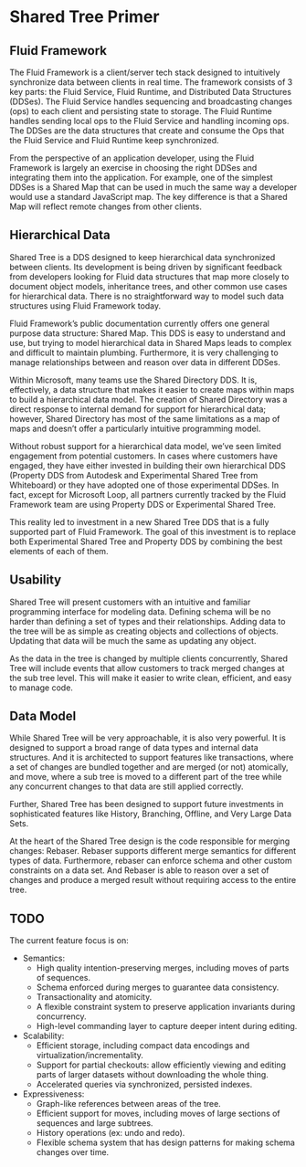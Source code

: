 # Shared Tree Primer

## Fluid Framework

The Fluid Framework is a client/server tech stack designed to intuitively synchronize data between clients in real time.
The framework consists of 3 key parts: the Fluid Service, Fluid Runtime, and Distributed Data Structures (DDSes).
The Fluid Service handles sequencing and broadcasting changes (ops) to each client and persisting state to storage.
The Fluid Runtime handles sending local ops to the Fluid Service and handling incoming ops.
The DDSes are the data structures that create and consume the Ops that the Fluid Service and Fluid Runtime keep synchronized.

From the perspective of an application developer, using the Fluid Framework is largely an exercise in choosing the right DDSes and integrating them into the application.
For example, one of the simplest DDSes is a Shared Map that can be used in much the same way a developer would use a standard JavaScript map.
The key difference is that a Shared Map will reflect remote changes from other clients.

## Hierarchical Data

Shared Tree is a DDS designed to keep hierarchical data synchronized between clients.
Its development is being driven by significant feedback from developers looking for Fluid data structures that map more closely to document object models, inheritance trees, and other common use cases for hierarchical data.
There is no straightforward way to model such data structures using Fluid Framework today.

Fluid Framework’s public documentation currently offers one general purpose data structure: Shared Map.
This DDS is easy to understand and use, but trying to model hierarchical data in Shared Maps leads to complex and difficult to maintain plumbing.
Furthermore, it is very challenging to manage relationships between and reason over data in different DDSes.

Within Microsoft, many teams use the Shared Directory DDS.
It is, effectively, a data structure that makes it easier to create maps within maps to build a hierarchical data model.
The creation of Shared Directory was a direct response to internal demand for support for hierarchical data;
however, Shared Directory has most of the same limitations as a map of maps and doesn’t offer a particularly intuitive programming model.

Without robust support for a hierarchical data model, we’ve seen limited engagement from potential customers.
In cases where customers have engaged, they have either invested in building their own hierarchical DDS (Property DDS from Autodesk and Experimental Shared Tree from Whiteboard) or they have adopted one of those experimental DDSes.
In fact, except for Microsoft Loop, all partners currently tracked by the Fluid Framework team are using Property DDS or Experimental Shared Tree.

This reality led to investment in a new Shared Tree DDS that is a fully supported part of Fluid Framework.
The goal of this investment is to replace both Experimental Shared Tree and Property DDS by combining the best elements of each of them.

## Usability

Shared Tree will present customers with an intuitive and familiar programming interface for modeling data.
Defining schema will be no harder than defining a set of types and their relationships.
Adding data to the tree will be as simple as creating objects and collections of objects.
Updating that data will be much the same as updating any object.

As the data in the tree is changed by multiple clients concurrently, Shared Tree will include events that allow customers to track merged changes at the sub tree level.
This will make it easier to write clean, efficient, and easy to manage code.

## Data Model

While Shared Tree will be very approachable, it is also very powerful.
It is designed to support a broad range of data types and internal data structures.
And it is architected to support features like transactions, where a set of changes are bundled together and are merged (or not) atomically, and move, where a sub tree is moved to a different part of the tree while any concurrent changes to that data are still applied correctly.

Further, Shared Tree has been designed to support future investments in sophisticated features like History, Branching, Offline, and Very Large Data Sets.

At the heart of the Shared Tree design is the code responsible for merging changes: Rebaser.
Rebaser supports different merge semantics for different types of data.
Furthermore, rebaser can enforce schema and other custom constraints on a data set.
And Rebaser is able to reason over a set of changes and produce a merged result without requiring access to the entire tree.

## TODO

The current feature focus is on:

-   Semantics:
    -   High quality intention-preserving merges, including moves of parts of sequences.
    -   Schema enforced during merges to guarantee data consistency.
    -   Transactionality and atomicity.
    -   A flexible constraint system to preserve application invariants during concurrency.
    -   High-level commanding layer to capture deeper intent during editing.
-   Scalability:
    -   Efficient storage, including compact data encodings and virtualization/incrementality.
    -   Support for partial checkouts: allow efficiently viewing and editing parts of larger datasets without downloading the whole thing.
    -   Accelerated queries via synchronized, persisted indexes.
-   Expressiveness:
    -   Graph-like references between areas of the tree.
    -   Efficient support for moves, including moves of large sections of sequences and large subtrees.
    -   History operations (ex: undo and redo).
    -   Flexible schema system that has design patterns for making schema changes over time.
